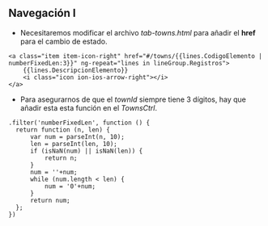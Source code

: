 ## Navegación I

- Necesitaremos modificar el archivo *tab-towns.html* para añadir el **href** para el cambio de estado.

```
<a class="item item-icon-right" href="#/towns/{{lines.CodigoElemento | numberFixedLen:3}}" ng-repeat="lines in lineGroup.Registros">
    {{lines.DescripcionElemento}}
    <i class="icon ion-ios-arrow-right"></i>
</a>

```

- Para asegurarnos de que el *townId* siempre tiene 3 dígitos, hay que añadir esta esta función en el *TownsCtrl*.

```
.filter('numberFixedLen', function () {
  return function (n, len) {
      var num = parseInt(n, 10);
      len = parseInt(len, 10);
      if (isNaN(num) || isNaN(len)) {
          return n;
      }
      num = ''+num;
      while (num.length < len) {
          num = '0'+num;
      }
      return num;
  };
})
```
